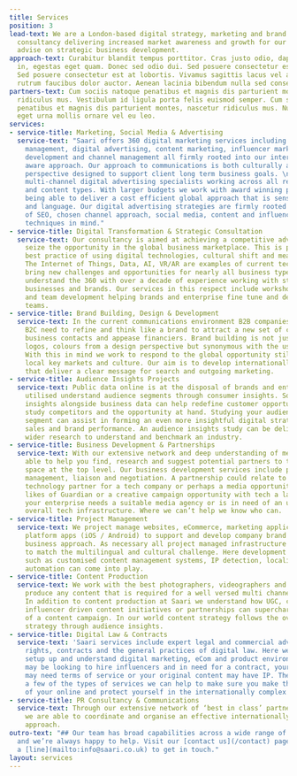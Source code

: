 ```yaml
---
title: Services
position: 3
lead-text: We are a London-based digital strategy, marketing and brand development
  consultancy delivering increased market awareness and growth for our clients alongside
  advise on strategic business development.
approach-text: Curabitur blandit tempus porttitor. Cras justo odio, dapibus ac facilisis
  in, egestas eget quam. Donec sed odio dui. Sed posuere consectetur est at lobortis.
  Sed posuere consectetur est at lobortis. Vivamus sagittis lacus vel augue laoreet
  rutrum faucibus dolor auctor. Aenean lacinia bibendum nulla sed consectetur.
partners-text: Cum sociis natoque penatibus et magnis dis parturient montes, nascetur
  ridiculus mus. Vestibulum id ligula porta felis euismod semper. Cum sociis natoque
  penatibus et magnis dis parturient montes, nascetur ridiculus mus. Nullam quis risus
  eget urna mollis ornare vel eu leo.
services:
- service-title: Marketing, Social Media & Advertising
  service-text: "Saari offers 360 digital marketing services including social media
    management, digital advertising, content marketing, influencer marketing, audience
    development and channel management all firmly rooted into our internationally
    aware approach. Our approach to communications is both culturally and from a channel
    perspective designed to support client long term business goals. \n\nWe are a
    multi-channel digital advertising specialists working across all relevant media
    and content types. With larger budgets we work with award winning partner agencies
    being able to deliver a cost efficient global approach that is sensitive to culture
    and language. Our digital advertising strategies are firmly rooted in deep understanding
    of SEO, chosen channel approach, social media, content and influencer marketing
    techniques in mind."
- service-title: Digital Transformation & Strategic Consultation
  service-text: Our consultancy is aimed at achieving a competitive advantage and
    seize the opportunity in the global business marketplace. This is possible with
    best practice of using digital technologies, cultural shift and means to communicate.
    The Internet of Things, Data, AI, VR/AR are examples of current technologies that
    bring new challenges and opportunities for nearly all business types. Here we
    understand the 360 with over a decade of experience working with startups, software
    businesses and brands. Our services in this respect include workshops, keynotes
    and team development helping brands and enterprise fine tune and develop existing
    teams.
- service-title: Brand Building, Design & Development
  service-text: In the current communications environment B2B companies alongside
    B2C need to refine and think like a brand to attract a new set of customers, buyers,
    business contacts and appease financiers. Brand building is not just the typography,
    logos, colours from a design perspective but synonymous with the user experience.
    With this in mind we work to respond to the global opportunity still appreciating
    local key markets and culture. Our aim is to develop internationally viable brands
    that deliver a clear message for search and outgoing marketing.
- service-title: Audience Insights Projects
  service-text: Public data online is at the disposal of brands and enterprise to
    utilised understand audience segments through consumer insights. Social media
    insights alongside business data can help redefine customer opportunity but also
    study competitors and the opportunity at hand. Studying your audience or business
    segment can assist in forming an even more insightful digital strategy to support
    sales and brand performance. An audience insights study can be delivered alongside
    wider research to understand and benchmark an industry.
- service-title: Business Development & Partnerships
  service-text: With our extensive network and deep understanding of media we are
    able to help you find, research and suggest potential partners to tackle this
    space at the top level. Our business development services include partnerships
    management, liaison and negotiation. A partnership could relate to finding a suitable
    technology partner for a tech company or perhaps a media opportunity with the
    likes of Guardian or a creative campaign opportunity with tech a la Spotify. Perhaps
    your enterprise needs a suitable media agency or is in need of an update to the
    overall tech infrastructure. Where we can’t help we know who can.
- service-title: Project Management
  service-text: We project manage websites, eCommerce, marketing applications, cross
    platform apps (iOS / Android) to support and develop company brand strategy and
    business approach. As necessary all project managed infrastructure are developed
    to match the multilingual and cultural challenge. Here development techniques
    such as customised content management systems, IP detection, localisation and
    automation can come into play.
- service-title: Content Production
  service-text: We work with the best photographers, videographers and animators to
    produce any content that is required for a well versed multi channel campaign.
    In addition to content production at Saari we understand how UGC, crowdfunding,
    influencer driven content initiatives or partnerships can supercharge the delivery
    of a content campaign. In our world content strategy follows the overall brand
    strategy through audience insights.
- service-title: Digital Law & Contracts
  service-text: 'Saari services include expert legal and commercial advice in digital
    rights, contracts and the general practices of digital law. Here we know how to
    setup up and understand digital marketing, eCom and product environments. You
    may be looking to hire influencers and in need for a contract, your web environment
    may need terms of service or your original content may have IP. These are only
    a few of the types of services we can help to make sure you make the most out
    of your online and protect yourself in the internationally complex legal framework. '
- service-title: PR Consultancy & Communications
  service-text: Through our extensive network of ‘best in class’ partner companies
    we are able to coordinate and organise an effective internationally focussed communications
    approach.
outro-text: "## Our team has broad capabilities across a wide range of industries
  and we’re always happy to help. Visit our [contact us](/contact) page or drop us
  a [line](mailto:info@saari.co.uk) to get in touch."
layout: services
---
```


